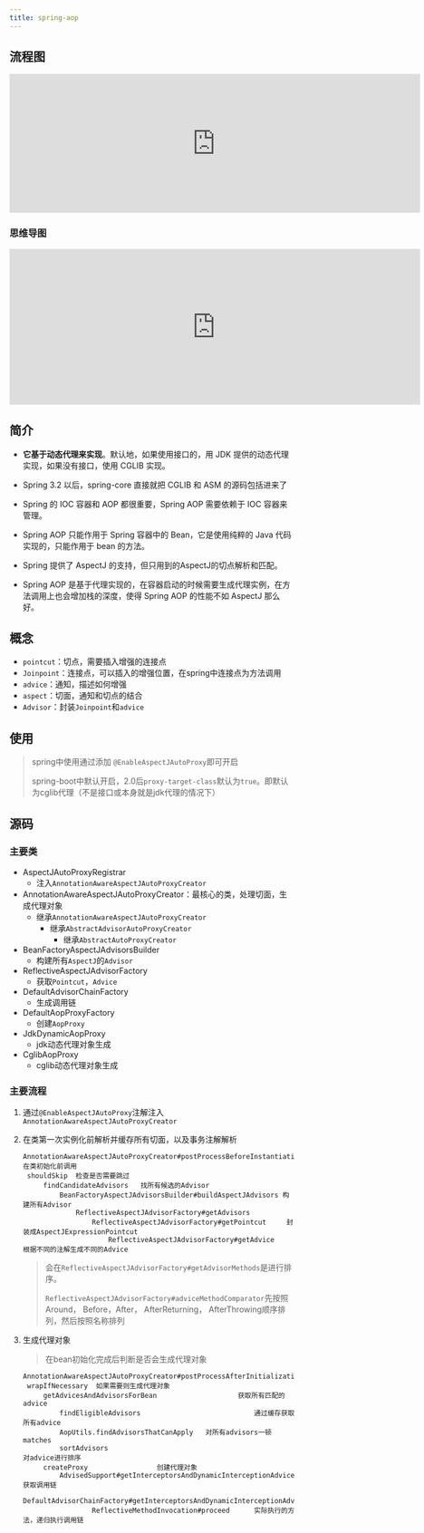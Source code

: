 ```yaml
---
title: spring-aop
---
```


## 流程图

<iframe id="embed_dom" name="embed_dom" frameborder="0" style="display:block;width:725px; height:245px;" src="https://www.processon.com/embed/611f88760e3e745cf8fffbad"></iframe>

### 思维导图

<iframe id="embed_dom" name="embed_dom" frameborder="0" style="display:block;width:725px; height:275px;" src="https://www.processon.com/embed/63b7d219f27176074bb45725"></iframe>

## 简介

- **它基于动态代理来实现**。默认地，如果使用接口的，用 JDK 提供的动态代理实现，如果没有接口，使用 CGLIB 实现。

- Spring 3.2 以后，spring-core 直接就把 CGLIB 和 ASM 的源码包括进来了 

- Spring 的 IOC 容器和 AOP 都很重要，Spring AOP 需要依赖于 IOC 容器来管理。 

- Spring AOP 只能作用于 Spring 容器中的 Bean，它是使用纯粹的 Java 代码实现的，只能作用于 bean 的方法。

- Spring 提供了 AspectJ 的支持，但只用到的AspectJ的切点解析和匹配。 

- Spring AOP 是基于代理实现的，在容器启动的时候需要生成代理实例，在方法调用上也会增加栈的深度，使得 Spring AOP 的性能不如 AspectJ 那么好。 

## 概念

- `pointcut`：切点，需要插入增强的连接点
- `Joinpoint`：连接点，可以插入的增强位置，在spring中连接点为方法调用
- `advice`：通知，描述如何增强
- `aspect`：切面，通知和切点的结合
- `Advisor`：封装`Joinpoint`和`advice`

## 使用

> spring中使用通过添加 `@EnableAspectJAutoProxy`即可开启
>
> spring-boot中默认开启，2.0后`proxy-target-class`默认为`true`。即默认为cglib代理（不是接口或本身就是jdk代理的情况下）

## 源码

### 主要类

- AspectJAutoProxyRegistrar
  - 注入`AnnotationAwareAspectJAutoProxyCreator`
- AnnotationAwareAspectJAutoProxyCreator：最核心的类，处理切面，生成代理对象
  - 继承`AnnotationAwareAspectJAutoProxyCreator`
    - 继承`AbstractAdvisorAutoProxyCreator`
      - 继承`AbstractAutoProxyCreator`
- BeanFactoryAspectJAdvisorsBuilder
  - 构建所有`AspectJ`的`Advisor`
- ReflectiveAspectJAdvisorFactory
  - 获取`Pointcut`，`Advice`
- DefaultAdvisorChainFactory
  - 生成调用链
- DefaultAopProxyFactory
  - 创建`AopProxy`
- JdkDynamicAopProxy
  - jdk动态代理对象生成
- CglibAopProxy
  - cglib动态代理对象生成

### 主要流程

1. 通过`@EnableAspectJAutoProxy`注解注入`AnnotationAwareAspectJAutoProxyCreator`

2. 在类第一次实例化前解析并缓存所有切面，以及事务注解解析

   ```
   AnnotationAwareAspectJAutoProxyCreator#postProcessBeforeInstantiation 在类初始化前调用
   	shouldSkip  检查是否需要跳过
   		findCandidateAdvisors	找所有候选的Advisor
   			BeanFactoryAspectJAdvisorsBuilder#buildAspectJAdvisors 构建所有Advisor
   				ReflectiveAspectJAdvisorFactory#getAdvisors
   					ReflectiveAspectJAdvisorFactory#getPointcut		封装成AspectJExpressionPointcut
   						ReflectiveAspectJAdvisorFactory#getAdvice		根据不同的注解生成不同的Advice
   ```

   > 会在`ReflectiveAspectJAdvisorFactory#getAdvisorMethods`是进行排序。
   >
   > `ReflectiveAspectJAdvisorFactory#adviceMethodComparator`先按照Around， Before，After， AfterReturning， AfterThrowing顺序排列，然后按照名称排列 

3. 生成代理对象

   > 在bean初始化完成后判断是否会生成代理对象

   ```
   AnnotationAwareAspectJAutoProxyCreator#postProcessAfterInitialization
   	wrapIfNecessary  如果需要则生成代理对象
   		getAdvicesAndAdvisorsForBean  					获取所有匹配的advice
   			findEligibleAdvisors      						通过缓存获取所有advice
         	AopUtils.findAdvisorsThatCanApply  	对所有advisors一顿matches
         	sortAdvisors 												对advice进行排序
   		createProxy					创建代理对象
   			AdvisedSupport#getInterceptorsAndDynamicInterceptionAdvice 获取调用链
            DefaultAdvisorChainFactory#getInterceptorsAndDynamicInterceptionAdvice
            		ReflectiveMethodInvocation#proceed 		实际执行的方法，递归执行调用链
   ```

   